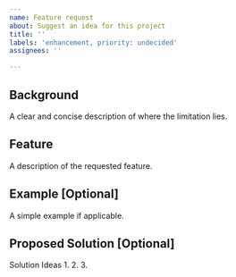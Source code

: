 ```yaml
---
name: Feature request
about: Suggest an idea for this project
title: ''
labels: 'enhancement, priority: undecided'
assignees: ''

---
```


## Background
A clear and concise description of where the limitation lies.

## Feature
A description of the requested feature.

## Example [Optional]
A simple example if applicable.

## Proposed Solution [Optional]
Solution Ideas 
1. 
2. 
3.
